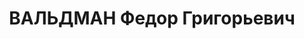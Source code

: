 ---
title: ВАЛЬДМАН Федор Григорьевич
description: "Род. в 1894, Украина, Херсонская обл., г. Берислав, еврей, обр.: начальное,\
  \ член ВКП(б) с 1920. Проживал: Украинская ССР, г. Харьков, пер. Саммеровский, 3,\
  \ кв. 115. Счетный работник, Облпотребсоюз, директор обл. объединеия \"Молоко \n\
  \  Арестован 01.10.1937. Обв. по ст. 54-11-8 (участник контрреволюционной террористической\
  \ троцкистской организации). Приговор: ВК ВС СССР, 05.12.1937 – ВМН. Расстрелян\
  \ 06.12.1937, г.Харьков. \n  Реабилитирован 23.09.1991"
---